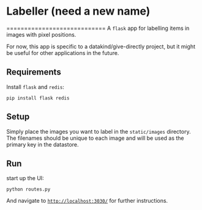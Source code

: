 # Labeller (need a new name)
============================
A `flask` app for labelling items in images with pixel positions.

For now, this app is specific to a datakind/give-directly project, but it might be useful for other applications in the future.

## Requirements
Install `flask` and `redis`:
```
pip install flask redis
```

## Setup
Simply place the images you want to label in the `static/images` directory.  The filenames should be unique to each image and will be used as the primary key in the datastore.

## Run
start up the UI:
```
python routes.py
```
And navigate to [`http://localhost:3030/`](http://localhost:3030/) for further instructions.


